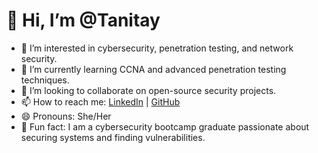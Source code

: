 # 👋 Hi, I’m @Tanitay
- 👀 I’m interested in cybersecurity, penetration testing, and network security.
- 🌱 I’m currently learning CCNA and advanced penetration testing techniques.
- 💞️ I’m looking to collaborate on open-source security projects.
- 📫 How to reach me: [LinkedIn](https://www.linkedin.com/in/tanitayasuda) | [GitHub](https://github.com/Tanitay)
- 😄 Pronouns: She/Her
- 🎯 Fun fact: I am a cybersecurity bootcamp graduate passionate about securing systems and finding vulnerabilities.
